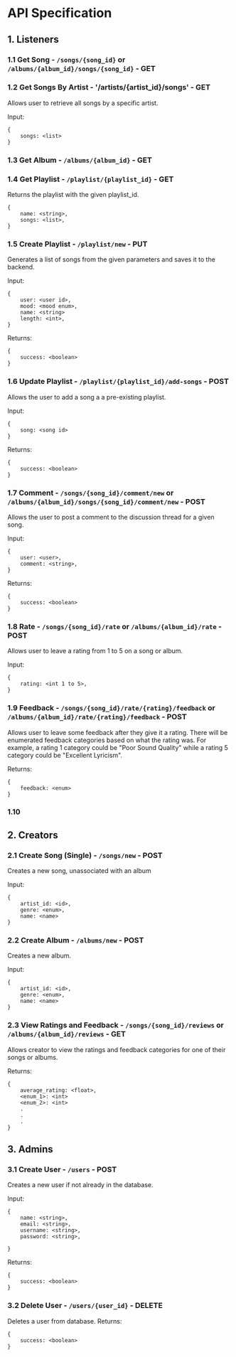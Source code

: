 # API Specification
## 1. Listeners
### 1.1 Get Song - `/songs/{song_id}` or `/albums/{album_id}/songs/{song_id}` - GET
### 1.2 Get Songs By Artist - '/artists/{artist_id}/songs' - GET
Allows user to retrieve all songs by a specific artist.

Input: 
```commandline
{
    songs: <list>
}
```
### 1.3 Get Album - `/albums/{album_id}` - GET
### 1.4 Get Playlist - `/playlist/{playlist_id}` - GET
Returns the playlist with the given playlist_id.
```commandline
{
    name: <string>,
    songs: <list>,
}
```
### 1.5 Create Playlist - `/playlist/new` - PUT
Generates a list of songs from the given parameters and saves it to the backend.

Input:
```commandline
{
    user: <user id>,
    mood: <mood enum>,
    name: <string>
    length: <int>,
}
```
Returns:
```commandline
{
    success: <boolean>
}
```
### 1.6 Update Playlist - `/playlist/{playlist_id}/add-songs` - POST
Allows the user to add a song a a pre-existing playlist.

Input:
```commandline
{
    song: <song id>
}
```
Returns:
```commandline
{
    success: <boolean>
}
```

### 1.7 Comment - `/songs/{song_id}/comment/new` or `/albums/{album_id}/songs/{song_id}/comment/new` - POST
Allows the user to post a comment to the discussion thread for a given song.

Input:
```commandline
{
    user: <user>,
    comment: <string>,
}
```
Returns:
```commandline
{
    success: <boolean>
}
```
### 1.8 Rate - `/songs/{song_id}/rate` or `/albums/{album_id}/rate` - POST
Allows user to leave a rating from 1 to 5 on a song or album.

Input:
```commandline
{
    rating: <int 1 to 5>,
}
```
### 1.9 Feedback - `/songs/{song_id}/rate/{rating}/feedback` or `/albums/{album_id}/rate/{rating}/feedback` - POST
Allows user to leave some feedback after they give it a rating. There will be enumerated feedback categories based on what the rating was.
For example, a rating 1 category could be "Poor Sound Quality" while a rating 5 category could be "Excellent Lyricism".

Returns: 
```commandline
{
    feedback: <enum>
}
```
### 1.10

## 2. Creators
### 2.1 Create Song (Single) - `/songs/new` - POST
Creates a new song, unassociated with an album

Input:
```commandline
{
    artist_id: <id>,
    genre: <enum>,
    name: <name>
}
```
### 2.2 Create Album - `/albums/new` - POST
Creates a new album.

Input:
```commandline
{
    artist_id: <id>,
    genre: <enum>,
    name: <name>
}
```
### 2.3 View Ratings and Feedback - `/songs/{song_id}/reviews` or `/albums/{album_id}/reviews` - GET
Allows creator to view the ratings and feedback categories for one of their songs or albums.

Returns:
```commandline
{
    average_rating: <float>,
    <enum_1>: <int>
    <enum_2>: <int>
    .
    .
    .
}
```


## 3. Admins

### 3.1 Create User - `/users` - POST
Creates a new user if not already in the database.

Input:
```commandline
{
    name: <string>,
    email: <string>,
    username: <string>,
    password: <string>,

}
```
Returns:
```commandline
{
    success: <boolean>
}
```
### 3.2 Delete User - `/users/{user_id}` - DELETE
Deletes a user from database.
Returns:
```commandline
{
    success: <boolean>
}
```

